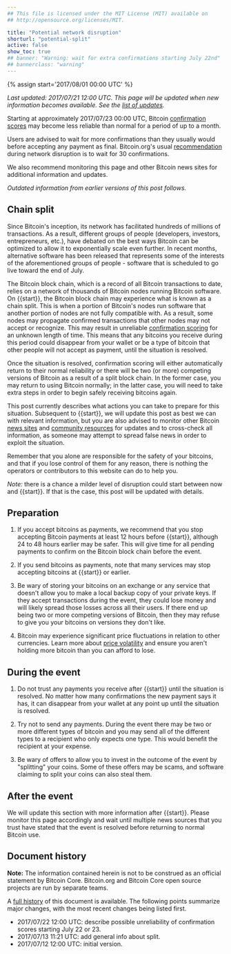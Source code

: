 ```yaml
---
## This file is licensed under the MIT License (MIT) available on
## http://opensource.org/licenses/MIT.

title: "Potential network disruption"
shorturl: "potential-split"
active: false
show_toc: true
## banner: "Warning: wait for extra confirmations starting July 22nd"
## bannerclass: "warning"
---
```


<div class="post-content" markdown="1">

{% assign start='<span class="date">2017/08/01 00:00 UTC</span>' %}

*Last updated: <span class="date">2017/07/21 12:00 UTC</span>.  This
page will be updated when new information becomes available.  See the
[list of updates][].*

Starting at approximately <span class="date">2017/07/23 00:00
UTC</span>, Bitcoin [confirmation scores][confirmation scoring] may
become less reliable than normal for a period of up to a month.

Users are advised to wait for more confirmations than they usually would
before accepting any payment as final.  Bitcoin.org's usual
[recommendation][confirmation scoring] during network disruption is to
wait for 30 confirmations.

We also recommend monitoring this page and other Bitcoin news sites for
additional information and updates.

*Outdated information from earlier versions of this post follows.*
</div>

<div class="toccontent-block boxexpand expanded" markdown="1">

## Chain split

Since Bitcoin's inception, its network has facilitated hundreds of millions of
transactions.  As a result, different groups of people (developers, investors,
entrepreneurs, etc.), have debated on the best ways Bitcoin can be optimized to
allow it to exponentially scale even further.  In recent months, alternative
software has been released that represents some of the interests of the
aforementioned groups of people - software that is scheduled to go live toward
the end of July.

The Bitcoin block chain, which is a record of all Bitcoin transactions to date,
relies on a network of thousands of Bitcoin nodes running Bitcoin software. On
{{start}}, the Bitcoin block chain may experience what is known as a chain
split.  This is when a portion of Bitcoin's nodes run software that another
portion of nodes are not fully compatible with.  As a result, some nodes may
propagate confirmed transactions that other nodes may not accept or recognize.
This may result in unreliable [confirmation scoring][] for an unknown length of
time.  This means that any bitcoins you receive during this period could
disappear from your wallet or be a type of bitcoin that other people will not
accept as payment, until the situation is resolved.

Once the situation is resolved, confirmation scoring will either automatically
return to their normal reliability or there will be two (or more) competing
versions of Bitcoin as a result of a split block chain.  In the former case, you
may return to using Bitcoin normally; in the latter case, you will need to take
extra steps in order to begin safely receiving bitcoins again.

This post currently describes what actions you can take to prepare for
this situation.  Subsequent to {{start}}, we will update this post as
best we can with relevant information, but you are also advised to
monitor other Bitcoin [news sites][] and [community resources][] for
updates and to cross-check all information, as someone may attempt to
spread false news in order to exploit the situation.

Remember that you alone are responsible for the safety of your bitcoins,
and that if you lose control of them for any reason, there is nothing
the operators or contributors to this website can do to help you.

*Note:* there is a chance a milder level of disruption could start
between now and {{start}}.  If that is the case, this post will be
updated with details.
</div>

<div class="toccontent-block boxexpand expanded" markdown="1">

## Preparation

1. If you accept bitcoins as payments, we recommend that you stop
accepting Bitcoin payments at least 12 hours before {{start}}, although
24 to 48 hours earlier may be safer.  This will give time for all
pending payments to confirm on the Bitcoin block chain before the event.

1. If you send bitcoins as payments, note that many services may stop
accepting bitcoins at {{start}} or earlier.

1. Be wary of storing your bitcoins on an exchange or any service that
doesn't allow you to make a local backup copy of your private keys.  If
they accept transactions during the event, they could lose money and
will likely spread those losses across all their users.  If there end up
being two or more competing versions of Bitcoin, then they may refuse to
give you your bitcoins on versions they don't like.

1. Bitcoin may experience significant price fluctuations in relation to
other currencies.  Learn more about [price volatility][] and ensure you
aren't holding more bitcoin than you can afford to lose.
</div>

<div class="toccontent-block boxexpand expanded" markdown="1">

## During the event

1. Do not trust any payments you receive after {{start}} until the situation
is resolved.  No matter how many confirmations the new payment says it
has, it can disappear from your wallet at any point up until the
situation is resolved.

1. Try not to send any payments.  During the event there may be two or
more different types of bitcoin and you may send all of the different
types to a recipient who only expects one type.  This would benefit the
recipient at your expense.

1. Be wary of offers to allow you to invest in the outcome of the event
by "splitting" your coins.  Some of these offers may be scams, and
software claiming to split your coins can also steal them.
</div>

<div class="toccontent-block boxexpand expanded" markdown="1">

## After the event

We will update this section with more information after {{start}}.  Please
monitor this page accordingly and wait until multiple news sources that you
trust have stated that the event is resolved before returning to normal Bitcoin
use.
</div>

<div class="toccontent-block boxexpand expanded" markdown="1">

## Document history

**Note:** The information contained herein is not to be construed as an official
statement by Bitcoin Core. Bitcoin.org and Bitcoin Core open source projects are
run by separate teams.

A [full history][] of this document is available.  The following points
summarize major changes, with the most recent changes being listed
first.

- <span class="date">2017/07/22 12:00 UTC</span>: describe possible
  unreliability of confirmation scores starting July 22 or 23.
- <span class="date">2017/07/13 11:21 UTC</span>: add general info about split.
- <span class="date">2017/07/12 12:00 UTC</span>: initial version.

[full history]: https://github.com/bitcoin-dot-org/bitcoin.org/commits/master/_alerts/2017-07-12-potential-split.md
[list of updates]: #document-history
[news sites]: /en/resources#news
[community resources]: /en/community
[confirmation scoring]: /en/you-need-to-know#instant
[price volatility]: /en/you-need-to-know#volatile
</div>

<script>
// Localize dates
$(".date").each(function() {
  // Try to parse the string as a date
  epoch = Date.parse($(this).text());
  // Only convert the string to localtime if it's a number
  if (isNaN(epoch) == false) {
    var utcdate=new Date(epoch);
    var localedate = utcdate.toString();
    $(this).text(localedate);
  }
});
</script>

